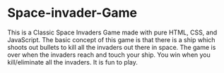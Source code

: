 # Space-invader-Game
This is a Classic Space Invaders Game made with pure HTML, CSS, and JavaScript. The basic concept of this game is that there is a ship which shoots out bullets to kill all the invaders out there in space. The game is over when the invaders reach and touch your ship. You win when you kill/eliminate all the invaders. It is fun to play.

